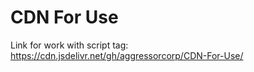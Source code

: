 # CDN For Use

Link for work with script tag:  
https://cdn.jsdelivr.net/gh/aggressorcorp/CDN-For-Use/